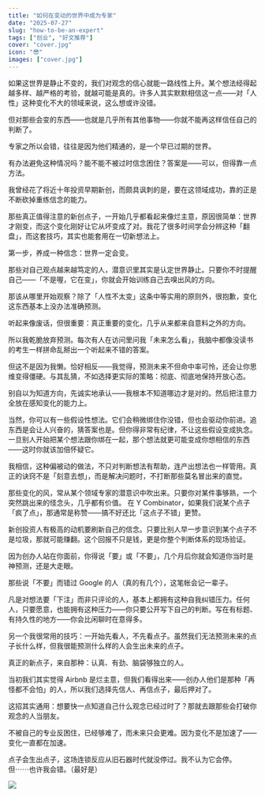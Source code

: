 ```yaml
---
title: "如何在变动的世界中成为专家"
date: "2025-07-27"
slug: "how-to-be-an-expert"
tags: ["创业", "好文推荐"]
cover: "cover.jpg"
icon: "😎"
images: ["cover.jpg"]
---
```

如果这世界是静止不变的，我们对观念的信心就能一路线性上升。某个想法经得起越多样、越严格的考验，就越可能是真的。许多人其实默默相信这一点——对「人性」这种变化不大的领域来说，这么想或许没错。



但对那些会变的东西——也就是几乎所有其他事物——你就不能再这样信任自己的判断了。



专家之所以会错，往往是因为他们精通的，是一个早已过期的世界。



有办法避免这种情况吗？能不能不被过时信念困住？答案是——可以，但得靠一点方法。



我曾经花了将近十年投资早期新创，而颇具讽刺的是，要在这领域成功，靠的正是不断砍掉重练信念的能力。



那些真正值得注意的新创点子，一开始几乎都看起来像烂主意，原因很简单：世界才刚变，而这个变化刚好让它从坏变成了对。我花了很多时间学会分辨这种「翻盘」，而这套技巧，其实也能套用在一切新想法上。



第一步，养成一种信念：世界一定会变。



那些对自己观点越来越笃定的人，潜意识里其实是认定世界静止。只要你不时提醒自己——「不是喔，它在变」，你就会开始训练自己去嗅出风的方向。



那该从哪里开始观察？除了「人性不太变」这条中等实用的原则外，很抱歉，变化这东西基本上没办法准确预测。



听起来像废话，但很重要：真正重要的变化，几乎从来都来自意料之外的方向。



所以我乾脆放弃预测。每次有人在访问里问我「未来怎么看」，我脑中都像没读书的考生一样拼命乱掰出一个听起来不错的答案。



但这不是因为我懒。恰好相反——我觉得，预测未来不但命中率可怜，还会让你思维变得僵硬。与其乱猜，不如选择更实际的策略：彻底、彻底地保持开放心态。



别自以为知道方向，先诚实地承认——我根本不知道哪边才是对的。然后把注意力全放在感知变化的能力上。



当然，你可以有一些假设性想法。它们会稍微绑住你没错，但也会驱动你前进。追东西是会让人兴奋的，猜答案也是。但你得非常有纪律，不让这些假设变成执念。
一旦别人开始把某个想法跟你绑在一起，那个想法就更可能变成你想相信的东西——这时你就该加倍怀疑它。



我相信，这种偏被动的做法，不只对判断想法有帮助，连产出想法也一样管用。真正的诀窍不是「刻意去想」，而是解决问题时，不打断那些莫名冒出来的直觉。



那些变化的风，常从某个领域专家的潜意识中吹出来。只要你对某件事够熟，一个突然跳出来的怪念头，几乎都有价值。
在 Y Combinator，如果我们说某个点子「疯了点」，那通常是称赞——搞不好还比「这点子不错」更赞。



新创投资人有极高的动机要刷新自己的信念。只要比别人早一步意识到某个点子不是垃圾，那就可能赚翻。这个回报不只是钱，更是你整个判断体系的现场验证。



因为创办人站在你面前，你得说「要」或「不要」，几个月后你就会知道你当时是神预测，还是大走眼。



那些说「不要」而错过 Google 的人（真的有几个），这笔帐会记一辈子。



凡是对想法要「下注」而非只评论的人，基本上都拥有这种自我纠错压力。任何人，只要愿意，也能拥有这种压力——你只要公开写下自己的判断。写在有标题、有持久性的地方——你会比闲聊时在意得多。



另一个我很常用的技巧：一开始先看人，不先看点子。虽然我们无法预测未来的点子长什么样，但我很能预测什么样的人会生出未来的点子。



真正的新点子，来自那种：认真、有劲、脑袋够独立的人。



当初我们其实觉得 Airbnb 是烂主意，但我们看得出来——创办人他们是那种「再怪都不会怕」的人，所以我们选择先信人、再信点子，最后押对了。



这招其实通用：想要快一点知道自己什么观念已经过时了？那就去跟那些会打破你观念的人当朋友。



不被自己的专业反困住，已经够难了，而未来只会更难。因为变化不是加速了——变化一直都在加速。



点子会生出点子，这场连锁反应从旧石器时代就没停过。我不认为它会停。
但⋯⋯也许我会错。（最好是）




![](https://prod-files-secure.s3.us-west-2.amazonaws.com/112d0858-5090-4d34-a606-b75eb8d65fd2/46476355-9cf3-4e99-9b7a-3531bc426380/1000202064.png?X-Amz-Algorithm=AWS4-HMAC-SHA256&X-Amz-Content-Sha256=UNSIGNED-PAYLOAD&X-Amz-Credential=ASIAZI2LB466W77ZLKW4%2F20250814%2Fus-west-2%2Fs3%2Faws4_request&X-Amz-Date=20250814T211258Z&X-Amz-Expires=3600&X-Amz-Security-Token=IQoJb3JpZ2luX2VjEAUaCXVzLXdlc3QtMiJGMEQCIEl9AkNRMVUi6oDaVwVoQnGxKxHEO%2FM9sqB%2Fl6wu8NcTAiBSxeme%2Bpoxxf3FDF7%2FTRMAwGChZglLMVv%2FWBmhNGnA7Sr%2FAwhOEAAaDDYzNzQyMzE4MzgwNSIMHngAEzEECDjlv3hMKtwD9wo7otMeWT3XCj%2FXWAdaisf1f2IbVJJYcya7Lf%2FjYtNSJjyaOzoTHJL6UbYS44LDf9layiboIQyJTVWDwNCKi9wfTcgldekli9kvsQurTj%2F3wQCv6t23rB6s17iFi9r62aLHOJ%2FQr3v3los6NJr8tHuofUb%2FJBdO0S%2F48pM2iH4%2Boi1DP3mUAVZ2Hn1Ifq9tNlRrBWRO0Kg5HZrwJLzorjzhzYzYV8Ac1NlCXZIpqZckrxswerreJjesduOb%2BX1uZX7F4fn9qN%2B8ZFjrgMggFJJo6Di85tIFAtjyCU2%2FK9jeIf%2FTK2IIUAXmoGIOk%2BZBQL5YWXkkJD4s6O7dbBTrLH4%2BfJB7fBmsMoGpVeCBp1kDrm9UIuqzopyAdXkVQ1v8%2FtlXzCvK6XeNaC9swlQqAEgH9xe%2BlbRAdy0PrFpBTeA6wcAi1fhSYFED0xNSRBdApj10L0Jpi8leErpRBWGYaxI7BepvpM8a3GIMTM97iL%2FB4gCQhXTSXtjyWfWgMPofcikWmyfaXK5xkd09Z4f51%2FAS0UhNBSelGSrQrh9k7OcQeV2KvqD7Dttt3U9YjOLuFdEQLOLds2akKZb6jQqUgo5atFYVqAHzRHfsuHSUSz8wgdt9zCeJBpQ%2B1Ncwi5j5xAY6pgGR%2FKlUJattzmuSM9fxuCPXnO%2FVE35fW4UKTmJ0KBOK98u95XCEa6MFKtZQsAK1hUGuAIZpbs3nZe32nZkZNjWx%2FWg8t5t%2Bjls7gcT8Ie4OnFIoblPJ3YwyOMgGdxvUxLl9voRm1kgRqI0zYv1TeTuq2lj0Lz8BtkAsdjldP521L7JnPIUuLB6000iyGO0G7dqx5NKUzDceH2SJFjfoqlPHmtHd0w0M&X-Amz-Signature=369474a948e5836d1ea3af902f042e1ff76dea181f39d09533fbda3f67191735&X-Amz-SignedHeaders=host&x-amz-checksum-mode=ENABLED&x-id=GetObject)

